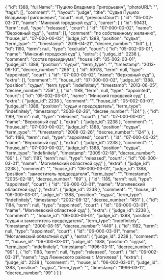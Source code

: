 {
    "id": 1388,
    "fullName": "Пуцило Владимир Григорьевич",
    "photoURL": "",
    "tags": [],
    "comment": "",
    "layout": "judge",
    "title": "Судья Пуцило Владимир Григорьевич",
    "court": null,
    "previousCourt": {
        "id": "05-002-03-01",
        "name": "Минский городской суд"
    },
    "career": [
        {
            "id": 59431,
            "term": null,
            "type": "released",
            "court": {
                "id": "07-000-00-02",
                "name": "Верховный суд"
            },
            "extra": [],
            "comment": "по собственному желанию",
            "house_id": "07-000-00-02",
            "judge_id": 1388,
            "position": "судья",
            "term_type": "",
            "timestamp": "2016-04-21",
            "decree_number": "153"
        },
        {
            "id": 1190,
            "term": null,
            "type": "exclude",
            "court": {
                "id": "05-002-03-01",
                "name": "Минский городской суд"
            },
            "extra": {
                "judge_id": 2238
            },
            "comment": "состав президиума",
            "house_id": "05-002-03-01",
            "judge_id": 1388,
            "position": "судья",
            "term_type": "",
            "timestamp": "2013-06-10",
            "decree_number": "265"
        },
        {
            "id": 59178,
            "term": null,
            "type": "appointed",
            "court": {
                "id": "07-000-00-02",
                "name": "Верховный суд"
            },
            "extra": [],
            "comment": "",
            "house_id": "07-000-00-02",
            "judge_id": 1388,
            "position": "судья",
            "term_type": "indefinitely",
            "timestamp": "2013-06-05",
            "decree_number": "259"
        },
        {
            "id": 1188,
            "term": null,
            "type": "appointed",
            "court": {
                "id": "05-002-03-01",
                "name": "Минский городской суд"
            },
            "extra": {
                "judge_id": 2238
            },
            "comment": "",
            "house_id": "05-002-03-01",
            "judge_id": 1388,
            "position": "судья и председатель",
            "term_type": "indefinitely",
            "timestamp": "2008-02-26",
            "decree_number": "124"
        },
        {
            "id": 1189,
            "term": null,
            "type": "released",
            "court": {
                "id": "07-000-00-02",
                "name": "Верховный суд"
            },
            "extra": {
                "judge_id": 2238
            },
            "comment": "",
            "house_id": "07-000-00-02",
            "judge_id": 1388,
            "position": "судья",
            "term_type": "",
            "timestamp": "2008-02-26",
            "decree_number": "124"
        },
        {
            "id": 1186,
            "term": null,
            "type": "appointed",
            "court": {
                "id": "07-000-00-02",
                "name": "Верховный суд"
            },
            "extra": {
                "judge_id": 2238
            },
            "comment": "",
            "house_id": "07-000-00-02",
            "judge_id": 1388,
            "position": "судья",
            "term_type": "indefinitely",
            "timestamp": "2005-02-18",
            "decree_number": "89"
        },
        {
            "id": 1187,
            "term": null,
            "type": "released",
            "court": {
                "id": "06-000-03-01",
                "name": "Могилевский областной суд"
            },
            "extra": {
                "judge_id": 2238
            },
            "comment": "",
            "house_id": "06-000-03-01",
            "judge_id": 1388,
            "position": "заместитель председателя",
            "term_type": "",
            "timestamp": "2005-02-18",
            "decree_number": "89"
        },
        {
            "id": 1185,
            "term": null,
            "type": "appointed",
            "court": {
                "id": "06-000-03-01",
                "name": "Могилевский областной суд"
            },
            "extra": {
                "judge_id": 2238
            },
            "comment": "",
            "house_id": "06-000-03-01",
            "judge_id": 1388,
            "position": "судья",
            "term_type": "indefinitely",
            "timestamp": "2002-08-12",
            "decree_number": "451"
        },
        {
            "id": 1184,
            "term": null,
            "type": "appointed",
            "court": {
                "id": "06-000-03-01",
                "name": "Могилевский областной суд"
            },
            "extra": {
                "judge_id": 2238
            },
            "comment": "",
            "house_id": "06-000-03-01",
            "judge_id": 1388,
            "position": "судья и заместитель председателя",
            "term_type": "indefinitely",
            "timestamp": "2000-08-15",
            "decree_number": "449"
        },
        {
            "id": 1182,
            "term": null,
            "type": "appointed",
            "court": {
                "id": "06-000-03-01",
                "name": "Могилевский областной суд"
            },
            "extra": {
                "judge_id": 2238
            },
            "comment": "",
            "house_id": "06-000-03-01",
            "judge_id": 1388,
            "position": "судья",
            "term_type": "indefinitely",
            "timestamp": "1996-03-11",
            "decree_number": "99"
        },
        {
            "id": 1183,
            "term": null,
            "type": "released",
            "court": {
                "id": "06-002-03-01",
                "name": "суд Ленинского района г. Могилева"
            },
            "extra": {
                "judge_id": 2238
            },
            "comment": "",
            "house_id": "06-002-03-01",
            "judge_id": 1388,
            "position": "судья",
            "term_type": "",
            "timestamp": "1996-03-11",
            "decree_number": "99"
        }
    ]
}
